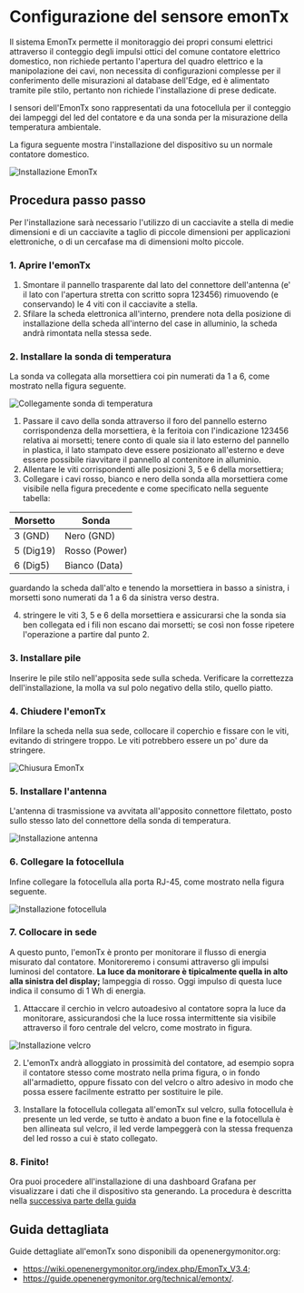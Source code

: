 # Configurazione del sensore emonTx

Il sistema EmonTx permette il monitoraggio dei propri consumi elettrici attraverso il conteggio degli impulsi ottici del comune contatore elettrico domestico, non richiede pertanto l'apertura del quadro elettrico e la manipolazione dei cavi, non necessita di configurazioni complesse per il conferimento delle misurazioni al database dell'Edge, ed è alimentato tramite pile stilo, pertanto non richiede l'installazione di prese dedicate.

I sensori dell'EmonTx sono rappresentati da una fotocellula per il conteggio dei lampeggi del led del contatore e da una sonda per la misurazione della temperatura ambientale.

La figura seguente mostra l'installazione del dispositivo su un normale contatore domestico.

![Installazione EmonTx](img/emontx-installazione.jpg)

## Procedura passo passo

Per l'installazione sarà necessario l'utilizzo di un cacciavite a stella di medie dimensioni e di un cacciavite a taglio di piccole dimensioni per applicazioni elettroniche, o di un cercafase ma di dimensioni molto piccole.

### 1. Aprire l'emonTx

1. Smontare il pannello trasparente dal lato del connettore dell'antenna (e' il lato con l'apertura stretta con scritto sopra 123456) rimuovendo (e conservando) le 4 viti con il cacciavite a stella.
2. Sfilare la scheda elettronica all'interno, prendere nota della posizione di installazione della scheda all'interno del case in alluminio, la scheda andrà rimontata nella stessa sede.


### 2. Installare la sonda di temperatura

La sonda va collegata alla morsettiera coi pin numerati da 1 a 6, come mostrato nella figura seguente.

![Collegamente sonda di temperatura](img/emontx1.jpg)

1. Passare il cavo della sonda attraverso il foro del pannello esterno
   corrispondenza della morsettiera, è la feritoia con l'indicazione 123456 relativa ai morsetti; tenere conto di quale sia il lato esterno del pannello in plastica, il lato stampato deve essere posizionato all'esterno e deve essere possibile riavvitare il pannello al contenitore in alluminio.
2. Allentare le viti corrispondenti alle posizioni 3, 5 e 6 della morsettiera;
3. Collegare i cavi rosso, bianco e nero della sonda alla morsettiera come visibile nella figura precedente e come specificato nella
   seguente tabella:

Morsetto  | Sonda
--------- | ---------------
3 (GND) 	| Nero (GND)
5 (Dig19) | Rosso (Power)
6 (Dig5) 	| Bianco (Data)

guardando la scheda dall'alto e tenendo la morsettiera in basso a sinistra, i morsetti sono numerati da 1 a 6 da sinistra verso destra.

4. stringere le viti 3, 5 e 6 della morsettiera e assicurarsi che la sonda sia ben collegata ed i fili non escano dai morsetti; se così non fosse ripetere l'operazione a partire dal punto 2.

### 3. Installare pile

Inserire le pile stilo nell'apposita sede sulla scheda. Verificare la correttezza dell'installazione, la molla va sul polo negativo della stilo, quello piatto.

### 4. Chiudere l'emonTx

Infilare la scheda nella sua sede, collocare il coperchio e fissare con le viti, evitando di stringere troppo. Le viti potrebbero essere un po' dure da stringere.

![Chiusura EmonTx](img/emontx2.jpg)


### 5. Installare l'antenna

L'antenna di trasmissione va avvitata all'apposito connettore filettato, posto sullo stesso lato del connettore della sonda di temperatura.

![Installazione antenna](img/emontx3.jpg)


### 6. Collegare la fotocellula

Infine collegare la fotocellula alla porta RJ-45, come mostrato nella figura seguente.

![Installazione fotocellula](img/emontx4.jpg)


### 7. Collocare in sede

A questo punto, l'emonTx è pronto per monitorare il flusso di energia misurato dal contatore.  Monitoreremo i consumi attraverso gli impulsi luminosi del contatore.
**La luce da monitorare è tipicalmente quella in alto alla sinistra del display;** lampeggia di rosso.  Oggi impulso di questa luce indica il consumo di 1 Wh di
energia.

1. Attaccare il cerchio in velcro autoadesivo al contatore sopra la luce da monitorare, assicurandosi che la luce rossa intermittente sia visibile attraverso il foro centrale del velcro, come mostrato in figura.

![Installazione velcro](img/emontx5.jpg)

2. L'emonTx andrà alloggiato in prossimità del contatore, ad esempio sopra il contatore stesso come mostrato nella prima figura, o in fondo all'armadietto, oppure fissato con del velcro o altro adesivo in modo che possa essere facilmente estratto per sostituire le pile.

3. Installare la fotocellula collegata all'emonTx sul velcro, sulla fotocellula è presente un led verde, se tutto è andato a buon fine e la fotocellula è ben allineata sul velcro, il led verde lampeggerà con la stessa frequenza del led rosso a cui è stato collegato.

### 8. Finito!

Ora puoi procedere all'installazione di una dashboard Grafana per visualizzare i
dati che il dispositivo sta generando. La procedura è descritta nella
[successiva parte della guida](dashboard-emontx.it.md)



## Guida dettagliata

Guide dettagliate all'emonTx sono disponibili da openenergymonitor.org:
* <https://wiki.openenergymonitor.org/index.php/EmonTx_V3.4>;
* <https://guide.openenergymonitor.org/technical/emontx/>.
